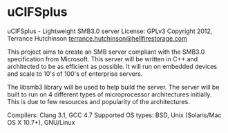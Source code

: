uCIFSplus
=========

uCIFSplus - Lightweight SMB3.0 server
License: GPLv3
Copyright 2012, Terrance Hutchinson <terrance.hutchinson@hellfirestorage.com>

This project aims to create an SMB server compliant with the SMB3.0 specification from Microsoft. This server will be written in C++ and architected to be as efficient as possible. It will run on embedded devices and scale to 10's of 100's of enterprise servers. 

The libsmb3 library will be used to help build the server. The server will be built to run on 4 different types of microprocessor architectures initially. This is due to few resources and popularity of the architectures.




Compilers: Clang 3.1, GCC 4.7
Supported OS types: BSD, Unix (Solaris/Mac OS X 10.7+), GNU/Linux
